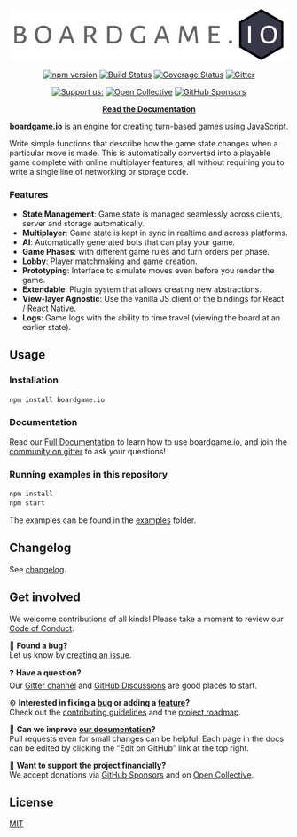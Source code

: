 <p align="center">
  <a href="https://boardgame.io/">
    <img src="https://raw.githubusercontent.com/boardgameio/boardgame.io/main/docs/logo-optimized.svg?sanitize=true" alt="boardgame.io" />
  </a>
</p>

<p align="center">
<a href="https://www.npmjs.com/package/boardgame.io"><img src="https://badge.fury.io/js/boardgame.io.svg" alt="npm version" /></a>
<a href="https://github.com/boardgameio/boardgame.io/actions?query=workflow%3ATests"> <img src="https://github.com/boardgameio/boardgame.io/workflows/Tests/badge.svg" alt='Build Status'></a>
<a href='https://coveralls.io/github/boardgameio/boardgame.io?branch=main'><img src='https://coveralls.io/repos/github/boardgameio/boardgame.io/badge.svg?branch=main' alt='Coverage Status' /></a>
<a href="https://gitter.im/boardgame-io"><img src="https://badges.gitter.im/boardgame-io.svg" alt="Gitter" /></a>
</p>

<p align="center">
<a href="#readme"><img src="https://img.shields.io/badge/Support_Us:-fff?style=flat-square" alt="Support us:" /></a>
<a href="https://opencollective.com/boardgameio#support"><img src="https://img.shields.io/badge/Open_Collective-fff?logo=open-collective" alt="Open Collective" /></a>
<a href="https://github.com/sponsors/boardgameio"><img src="https://img.shields.io/badge/GitHub_Sponsors-fff?logo=github-sponsors" alt="GitHub Sponsors" /></a>
</p>

<p align="center">
  <strong><a href="https://boardgame.io/documentation/#/">Read the Documentation</a></strong>
</p>

<p align="center">
  <strong>boardgame.io</strong> is an engine for creating turn-based games using JavaScript.
</p>

Write simple functions that describe how the game state changes
when a particular move is made. This is automatically converted
into a playable game complete with online multiplayer
features, all without requiring you to write a single line of
networking or storage code.

### Features

- **State Management**: Game state is managed seamlessly across clients, server and storage automatically.
- **Multiplayer**: Game state is kept in sync in realtime and across platforms.
- **AI**: Automatically generated bots that can play your game.
- **Game Phases**: with different game rules and turn orders per phase.
- **Lobby**: Player matchmaking and game creation.
- **Prototyping**: Interface to simulate moves even before you render the game.
- **Extendable**: Plugin system that allows creating new abstractions.
- **View-layer Agnostic**: Use the vanilla JS client or the bindings for React / React Native.
- **Logs**: Game logs with the ability to time travel (viewing the board at an earlier state).

## Usage

### Installation

```sh
npm install boardgame.io
```

### Documentation

Read our [Full Documentation](https://boardgame.io/documentation/) to learn how to
use boardgame.io, and join the [community on gitter](https://gitter.im/boardgame-io/General)
to ask your questions!

### Running examples in this repository

```sh
npm install
npm start
```

The examples can be found in the [examples](examples/) folder.

## Changelog

See [changelog](docs/documentation/CHANGELOG.md).

## Get involved

We welcome contributions of all kinds!
Please take a moment to review our [Code of Conduct](CODE_OF_CONDUCT.md).

🐛 **Found a bug?**  
Let us know by [creating an issue][new-issue].

❓ **Have a question?**  
Our [Gitter channel][gitter] and [GitHub Discussions][discussions]
are good places to start.

⚙️ **Interested in fixing a [bug][bugs] or adding a [feature][features]?**  
Check out the [contributing guidelines](CONTRIBUTING.md)
and the [project roadmap](roadmap.md).

📖 **Can we improve [our documentation][docs]?**  
Pull requests even for small changes can be helpful. Each page in the
docs can be edited by clicking the “Edit on GitHub” link at the top right.

💸 **Want to support the project financially?**  
We accept donations via [GitHub Sponsors][sponsors] and on [Open Collective][collective].

[new-issue]: https://github.com/boardgameio/boardgame.io/issues/new/choose
[gitter]: https://gitter.im/boardgame-io/General
[discussions]: https://github.com/boardgameio/boardgame.io/discussions
[bugs]: https://github.com/boardgameio/boardgame.io/issues?q=is%3Aissue+is%3Aopen+label%3Abug
[features]: https://github.com/boardgameio/boardgame.io/issues?q=is%3Aissue+is%3Aopen+label%3Afeature
[docs]: https://boardgame.io/documentation/
[sponsors]: https://github.com/sponsors/boardgameio
[collective]: https://opencollective.com/boardgameio#support

## License

[MIT](LICENSE)
